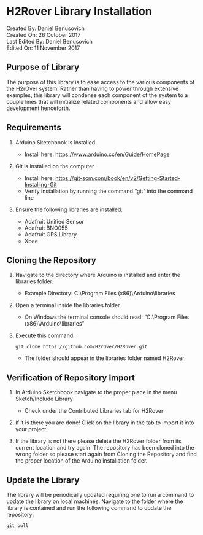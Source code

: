 # H2Rover Library Installation

Created By: Daniel Benusovich  
Created On: 26 October 2017  
Last Edited By: Daniel Benusovich  
Edited On: 11 November 2017  

## Purpose of Library
The purpose of this library is to ease access to the various components of the H2rOver system. Rather than having to power through extensive examples, this library will condense each component of the system to a couple lines that will initialize related components and allow easy development henceforth.

## Requirements

  1. Arduino Sketchbook is installed
     - Install here: https://www.arduino.cc/en/Guide/HomePage 
    
  2. Git is installed on the computer
     - Install here: https://git-scm.com/book/en/v2/Getting-Started-Installing-Git 
     - Verify installation by running the command “git” into the command line
    
  3. Ensure the following libraries are installed:
     - Adafruit Unified Sensor 
     - Adafruit BNO055
     - Adafruit GPS Library
     - Xbee

## Cloning the Repository
  
  1. Navigate to the directory where Arduino is installed and enter the libraries folder.
       - Example Directory: C:\Program Files (x86)\Arduino\libraries
       
  2. Open a terminal inside the libraries folder.
       - On Windows the terminal console should read: “C:\Program Files (x86)\Arduino\libraries”
       
  3. Execute this command:
  
         git clone https://github.com/H2rOver/H2Rover.git
         
     - The folder should appear in the libraries folder named H2Rover


## Verification of Repository Import

1. In Arduino Sketchbook navigate to the proper place in the menu Sketch/Include Library
   - Check under the Contributed Libraries tab for H2Rover
   
2. If it is there you are done! Click on the library in the tab to import it into your project. 

3. If the library is not there please delete the H2Rover folder from its current location and try again. The repository has been cloned into the wrong folder so please start again from Cloning the Repository and find the proper location of the Arduino installation folder.

 ## Update the Library
The library will be periodically updated requiring one to run a command to update the library on local machines. Navigate to the folder where the library is contained and run the following command to update the repository:

    git pull
